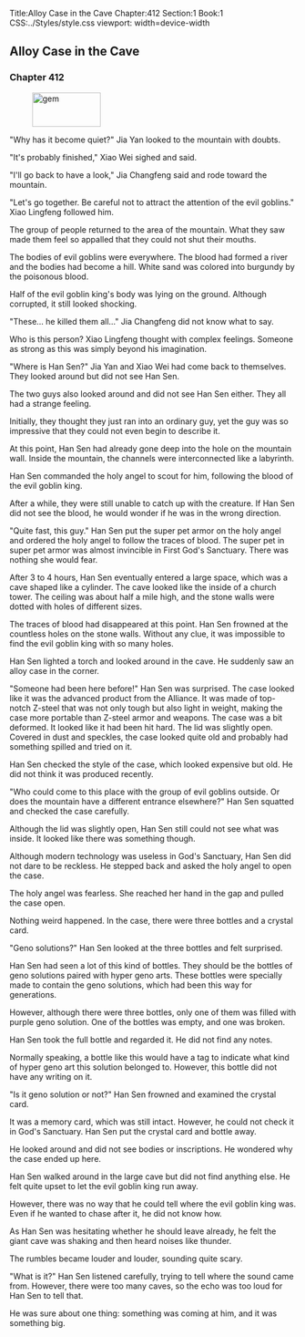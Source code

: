 Title:Alloy Case in the Cave 
Chapter:412 
Section:1 
Book:1 
CSS:../Styles/style.css 
viewport: width=device-width
  
## Alloy Case in the Cave
### Chapter 412
  
<figure>
	<img src="../Images/gem.gif" alt="gem" id="gem" width="120" height="60" />
</figure>
  

  
"Why has it become quiet?" Jia Yan looked to the mountain with doubts.

"It's probably finished," Xiao Wei sighed and said.

"I'll go back to have a look," Jia Changfeng said and rode toward the mountain.

"Let's go together. Be careful not to attract the attention of the evil goblins." Xiao Lingfeng followed him.

The group of people returned to the area of the mountain. What they saw made them feel so appalled that they could not shut their mouths.

The bodies of evil goblins were everywhere. The blood had formed a river and the bodies had become a hill. White sand was colored into burgundy by the poisonous blood.

Half of the evil goblin king's body was lying on the ground. Although corrupted, it still looked shocking.

"These… he killed them all…" Jia Changfeng did not know what to say.

Who is this person? Xiao Lingfeng thought with complex feelings. Someone as strong as this was simply beyond his imagination.

"Where is Han Sen?" Jia Yan and Xiao Wei had come back to themselves. They looked around but did not see Han Sen.

The two guys also looked around and did not see Han Sen either. They all had a strange feeling.

Initially, they thought they just ran into an ordinary guy, yet the guy was so impressive that they could not even begin to describe it.

At this point, Han Sen had already gone deep into the hole on the mountain wall. Inside the mountain, the channels were interconnected like a labyrinth.

Han Sen commanded the holy angel to scout for him, following the blood of the evil goblin king.

After a while, they were still unable to catch up with the creature. If Han Sen did not see the blood, he would wonder if he was in the wrong direction.

"Quite fast, this guy." Han Sen put the super pet armor on the holy angel and ordered the holy angel to follow the traces of blood. The super pet in super pet armor was almost invincible in First God's Sanctuary. There was nothing she would fear.

After 3 to 4 hours, Han Sen eventually entered a large space, which was a cave shaped like a cylinder. The cave looked like the inside of a church tower. The ceiling was about half a mile high, and the stone walls were dotted with holes of different sizes.

The traces of blood had disappeared at this point. Han Sen frowned at the countless holes on the stone walls. Without any clue, it was impossible to find the evil goblin king with so many holes.

Han Sen lighted a torch and looked around in the cave. He suddenly saw an alloy case in the corner.

"Someone had been here before!" Han Sen was surprised. The case looked like it was the advanced product from the Alliance. It was made of top-notch Z-steel that was not only tough but also light in weight, making the case more portable than Z-steel armor and weapons. The case was a bit deformed. It looked like it had been hit hard. The lid was slightly open. Covered in dust and speckles, the case looked quite old and probably had something spilled and tried on it.

Han Sen checked the style of the case, which looked expensive but old. He did not think it was produced recently.

"Who could come to this place with the group of evil goblins outside. Or does the mountain have a different entrance elsewhere?" Han Sen squatted and checked the case carefully.

Although the lid was slightly open, Han Sen still could not see what was inside. It looked like there was something though.

Although modern technology was useless in God's Sanctuary, Han Sen did not dare to be reckless. He stepped back and asked the holy angel to open the case.

The holy angel was fearless. She reached her hand in the gap and pulled the case open.

Nothing weird happened. In the case, there were three bottles and a crystal card.

"Geno solutions?" Han Sen looked at the three bottles and felt surprised.

Han Sen had seen a lot of this kind of bottles. They should be the bottles of geno solutions paired with hyper geno arts. These bottles were specially made to contain the geno solutions, which had been this way for generations.

However, although there were three bottles, only one of them was filled with purple geno solution. One of the bottles was empty, and one was broken.

Han Sen took the full bottle and regarded it. He did not find any notes.

Normally speaking, a bottle like this would have a tag to indicate what kind of hyper geno art this solution belonged to. However, this bottle did not have any writing on it.

"Is it geno solution or not?" Han Sen frowned and examined the crystal card.

It was a memory card, which was still intact. However, he could not check it in God's Sanctuary. Han Sen put the crystal card and bottle away.

He looked around and did not see bodies or inscriptions. He wondered why the case ended up here.

Han Sen walked around in the large cave but did not find anything else. He felt quite upset to let the evil goblin king run away.

However, there was no way that he could tell where the evil goblin king was. Even if he wanted to chase after it, he did not know how.

As Han Sen was hesitating whether he should leave already, he felt the giant cave was shaking and then heard noises like thunder.

The rumbles became louder and louder, sounding quite scary.

"What is it?" Han Sen listened carefully, trying to tell where the sound came from. However, there were too many caves, so the echo was too loud for Han Sen to tell that.

He was sure about one thing: something was coming at him, and it was something big.